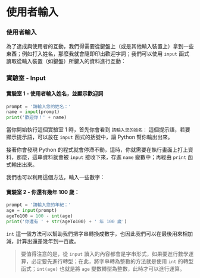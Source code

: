 # 使用者輸入

### 使用者輸入

為了達成與使用者的互動，我們得需要從鍵盤上（或是其他輸入裝置上）拿到一些東西；例如打入姓名，那麼我就會隨即印出歡迎字詞；我們可以使用 `input` 函式讀取從輸入裝置（如鍵盤）所鍵入的資料進行互動：

### 實驗室 - Input

#### 實驗室 1 - 使用者輸入姓名，並顯示歡迎詞

```python
prompt = '請輸入您的姓名：'
name = input(prompt)
print('歡迎你！' + name)
```

當你開始執行這個實驗室 1 時，首先你會看到 `請輸入您的姓名：` 這個提示語，若要顯示提示語，可以放在 `input` 函式的括號中，讓 Python 幫你輸出出來。

接著你會發現 Python 的程式就會停滯不動，這時，你就需要在執行畫面上打上資料，那麼，這串資料就會被 `input` 接收下來，存進 `name` 變數中；再經由 `print` 函式輸出出來。

我們也可以利用這個方法，輸入一些數字：

#### 實驗室 2 - 你還有幾年 100 歲：

```python
prompt = '請輸入您的年紀：'
age = input(prompt)
ageTo100 = 100 - int(age)
print('你還有 ' + str(ageTo100) + ' 年 100 歲')
```

`int` 這一個方法可以幫助我們把字串轉換成數字，也因此我們可以在最後用來相加減，計算出還差幾年到一百歲。

> 要值得注意的是，從 `input` 讀入的內容都會是字串形式，如果要進行數學運算，必定要先進行轉型；在此，將字串轉為整數的方法就是使用 `int` 的轉型函式；`int(age)` 也就是將 `age` 變數轉型為整數，此時才可以進行運算。



